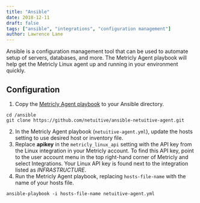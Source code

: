 ```yaml
---
title: "Ansible"
date: 2018-12-11
draft: false
tags: ["ansible", "integrations", "configuration management"]
author: Lawrence Lane
---
```

Ansible is a configuration management tool that can be used to automate setup of servers, databases, and more. The Metricly Agent playbook will help get the Metricly Linux agent up and running in your environment quickly.

## Configuration
1. Copy the [Metricly Agent playbook](https://github.com/netuitive/ansible-netuitive-agent) to your Ansible directory.  
```
cd /ansible
git clone https://github.com/netuitive/ansible-netuitive-agent.git
```
2. In the Metricly Agent playbook (`netuitive-agent.yml`), update the hosts setting to use desired host or inventory file.
3. Replace **apikey** in the `metricly_linux_api` setting with the API key from the Linux integration in your Metricly account. To find this API key, point to the user account menu in the top right-hand corner of Metricly and select Integrations. Your Linux API key is found next to the integration listed as _INFRASTRUCTURE_.
4. Run the Metricly Agent playbook, replacing `hosts-file-name` with the name of your hosts file.  
```
ansible-playbook -i hosts-file-name netuitive-agent.yml
```
